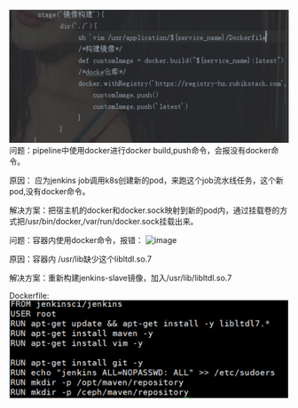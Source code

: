 ![image](https://github.com/1179325921/share_jenkins/blob/master/images/dockerBuildPipeline.png)
问题：pipeline中使用docker进行docker build,push命令，会报没有docker命令。

原因： 应为jenkins job调用k8s创建新的pod，来跑这个job流水线任务，这个新pod,没有docker命令。

解决方案：把宿主机的docker和docker.sock映射到新的pod内，通过挂载卷的方式把/usr/bin/docker,/var/run/docker.sock挂载出来。

问题：容器内使用docker命令，报错：
![image](https://github.com/1179325921/share_jenkins/blob/master/images/libltd7error.png)

原因：容器内 /usr/lib缺少这个libltdl.so.7

解决方案：重新构建jenkins-slave镜像，加入/usr/lib/libltdl.so.7

Dockerfile:
![image](https://github.com/1179325921/share_jenkins/blob/master/images/dockerfile.png)
